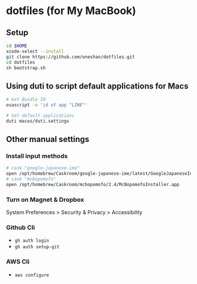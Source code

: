 # dotfiles (for My MacBook)

## Setup

```sh
cd $HOME
xcode-select --install
git clone https://github.com/oneshan/dotfiles.git
cd dotfiles
sh bootstrap.sh
```

## Using duti to script default applications for Macs

```sh
# Get Bundle ID
osascript -e 'id of app "LINE"'

# Set default applications
duti macos/duti.settings
```

## Other manual settings

### Install input methods
```sh
# cask "google-japanese-ime"
open /opt/homebrew/Caskroom/google-japanese-ime/latest/GoogleJapaneseInput.pkg
# cask "mcbopomofo"
open /opt/homebrew/Caskroom/mcbopomofo/2.4/McBopomofoInstaller.app
```

### Turn on Magnet & Dropbox

System Preferences > Security & Privacy > Accessibility

### Github Cli

- `gh auth login`
- `gh auth setup-git`

### AWS Cli

- `aws configure`
